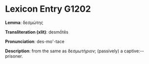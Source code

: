 # Lexicon Entry G1202

**Lemma**: δεσμώτης

**Transliteration (xlit)**: desmṓtēs

**Pronunciation**: des-mo'-tace

**Description**:
from the same as δεσμωτήριον; (passively) a captive:--prisoner.
